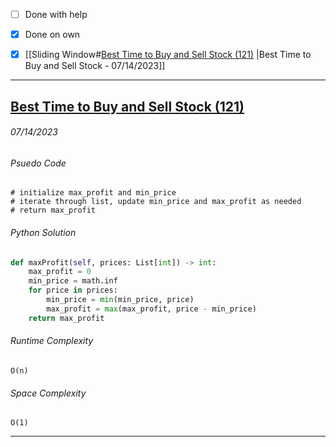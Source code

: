 - [ ] Done with help 
- [x] Done on own

- [x] [[Sliding Window#[Best Time to Buy and Sell Stock (121)](https://leetcode.com/problems/best-time-to-buy-and-sell-stock/description/) |Best Time to Buy and Sell Stock - 07/14/2023]]



---
## [Best Time to Buy and Sell Stock (121)](https://leetcode.com/problems/best-time-to-buy-and-sell-stock/description/) 
###### *07/14/2023*

###### Psuedo Code
``` 
# initialize max_profit and min_price
# iterate through list, update min_price and max_profit as needed
# return max_profit
```

###### Python Solution
```python
def maxProfit(self, prices: List[int]) -> int:
	max_profit = 0
	min_price = math.inf
	for price in prices:
		min_price = min(min_price, price)
		max_profit = max(max_profit, price - min_price)
	return max_profit
```

###### Runtime Complexity
```
O(n)
```

###### Space Complexity
```
O(1)
```

---